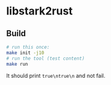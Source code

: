 # libstark2rust

## Build

```bash
# run this once:
make init -j10
# run the tool (test content)
make run
```

It should print `true\ntrue\n` and not fail.
